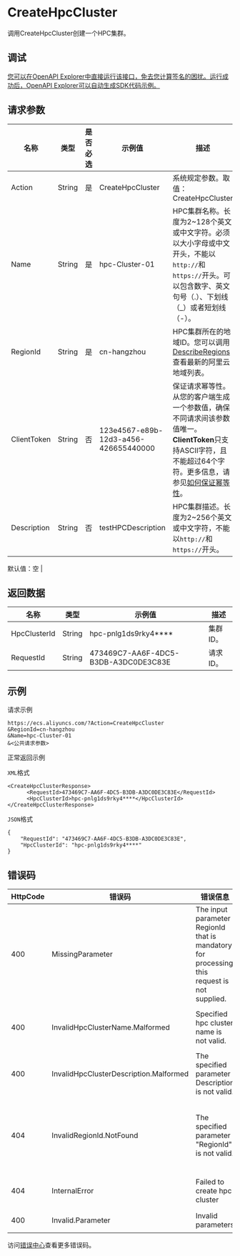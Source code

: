 # CreateHpcCluster

调用CreateHpcCluster创建一个HPC集群。

## 调试

[您可以在OpenAPI Explorer中直接运行该接口，免去您计算签名的困扰。运行成功后，OpenAPI Explorer可以自动生成SDK代码示例。](https://api.aliyun.com/#product=Ecs&api=CreateHpcCluster&type=RPC&version=2014-05-26)

## 请求参数

|名称|类型|是否必选|示例值|描述|
|--|--|----|---|--|
|Action|String|是|CreateHpcCluster|系统规定参数。取值：CreateHpcCluster |
|Name|String|是|hpc-Cluster-01|HPC集群名称。长度为2~128个英文或中文字符。必须以大小字母或中文开头，不能以`http://`和`https://`开头。可以包含数字、英文句号（.）、下划线（\_）或者短划线（-）。 |
|RegionId|String|是|cn-hangzhou|HPC集群所在的地域ID。您可以调用[DescribeRegions](~~25609~~)查看最新的阿里云地域列表。 |
|ClientToken|String|否|123e4567-e89b-12d3-a456-426655440000|保证请求幂等性。从您的客户端生成一个参数值，确保不同请求间该参数值唯一。**ClientToken**只支持ASCII字符，且不能超过64个字符。更多信息，请参见[如何保证幂等性](~~25693~~)。 |
|Description|String|否|testHPCDescription|HPC集群描述。长度为2~256个英文或中文字符，不能以`http://`和`https://`开头。

 默认值：空 |

## 返回数据

|名称|类型|示例值|描述|
|--|--|---|--|
|HpcClusterId|String|hpc-pnlg1ds9rky4\*\*\*\*|集群ID。 |
|RequestId|String|473469C7-AA6F-4DC5-B3DB-A3DC0DE3C83E|请求ID。 |

## 示例

请求示例

```
https://ecs.aliyuncs.com/?Action=CreateHpcCluster
&RegionId=cn-hangzhou
&Name=hpc-Cluster-01
&<公共请求参数>
```

正常返回示例

`XML`格式

```
<CreateHpcClusterResponse>
      <RequestId>473469C7-AA6F-4DC5-B3DB-A3DC0DE3C83E</RequestId>
      <HpcClusterId>hpc-pnlg1ds9rky4****</HpcClusterId>
</CreateHpcClusterResponse>
```

`JSON`格式

```
{
    "RequestId": "473469C7-AA6F-4DC5-B3DB-A3DC0DE3C83E",
    "HpcClusterId": "hpc-pnlg1ds9rky4****"
}
```

## 错误码

|HttpCode|错误码|错误信息|描述|
|--------|---|----|--|
|400|MissingParameter|The input parameter RegionId that is mandatory for processing this request is not supplied.|参数RegionId不得为空。|
|400|InvalidHpcClusterName.Malformed|Specified hpc cluster name is not valid.|指定的HPC集群名称无效。|
|400|InvalidHpcClusterDescription.Malformed|The specified parameter Description is not valid.|指定的HPC集群描述无效。|
|404|InvalidRegionId.NotFound|The specified parameter "RegionId" is not valid.|指定的RegionId不存在，请您检查此产品在该地域是否可用。|
|404|InternalError|Failed to create hpc cluster|HPC集群创建失败。|
|400|Invalid.Parameter|Invalid parameters|参数无效。|

访问[错误中心](https://error-center.aliyun.com/status/product/Ecs)查看更多错误码。

